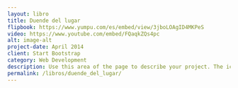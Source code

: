 ```yaml
---
layout: libro
title: Duende del lugar
flipbook: https://www.yumpu.com/es/embed/view/3jboLOAgID4MKPeS
video: https://www.youtube.com/embed/FQaqkZQs4pc
alt: image-alt
project-date: April 2014
client: Start Bootstrap
category: Web Development
description: Use this area of the page to describe your project. The icon above is part of a free icon set by <a href="https://sellfy.com/p/8Q9P/jV3VZ/">Flat Icons</a>. On their website, you can download their free set with 16 icons, or you can purchase the entire set with 146 icons for only $12!
permalink: /libros/duende_del_lugar/
---
```

